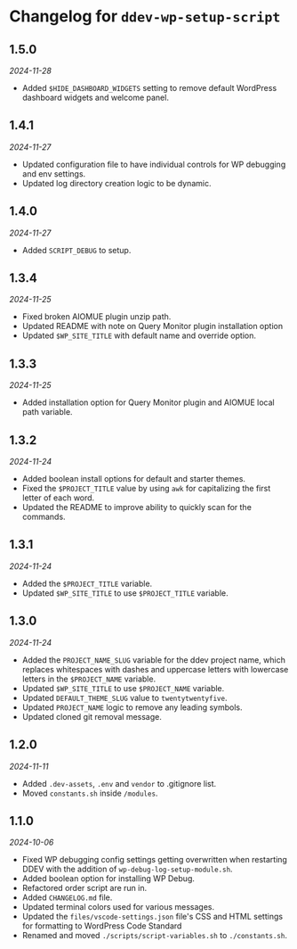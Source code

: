 # Changelog for `ddev-wp-setup-script`

## 1.5.0

_2024-11-28_

-   Added `$HIDE_DASHBOARD_WIDGETS` setting to remove default WordPress dashboard widgets and welcome panel.

## 1.4.1

_2024-11-27_

-   Updated configuration file to have individual controls for WP debugging and env settings.
-   Updated log directory creation logic to be dynamic.

## 1.4.0

_2024-11-27_

-   Added `SCRIPT_DEBUG` to setup.

## 1.3.4

_2024-11-25_

-   Fixed broken AIOMUE plugin unzip path.
-   Updated README with note on Query Monitor plugin installation option
-   Updated `$WP_SITE_TITLE` with default name and override option.

## 1.3.3

_2024-11-25_

-   Added installation option for Query Monitor plugin and AIOMUE local path variable.

## 1.3.2

_2024-11-24_

-   Added boolean install options for default and starter themes.
-   Fixed the `$PROJECT_TITLE` value by using `awk` for capitalizing the first letter of each word.
-   Updated the README to improve ability to quickly scan for the commands.

## 1.3.1

_2024-11-24_

-   Added the `$PROJECT_TITLE` variable.
-   Updated `$WP_SITE_TITLE` to use `$PROJECT_TITLE` variable.

## 1.3.0

_2024-11-24_

-   Added the `PROJECT_NAME_SLUG` variable for the ddev project name, which replaces whitespaces with dashes and uppercase letters with lowercase letters in the `$PROJECT_NAME` variable.
-   Updated `$WP_SITE_TITLE` to use `$PROJECT_NAME` variable.
-   Updated `DEFAULT_THEME_SLUG` value to `twentytwentyfive`.
-   Updated `PROJECT_NAME` logic to remove any leading symbols.
-   Updated cloned git removal message.

## 1.2.0

_2024-11-11_

-   Added `.dev-assets`, `.env` and `vendor` to .gitignore list.
-   Moved `constants.sh` inside `/modules`.

## 1.1.0

_2024-10-06_

-   Fixed WP debugging config settings getting overwritten when restarting DDEV with the addition of `wp-debug-log-setup-module.sh`.
-   Added boolean option for installing WP Debug.
-   Refactored order script are run in.
-   Added `CHANGELOG.md` file.
-   Updated terminal colors used for various messages.
-   Updated the `files/vscode-settings.json` file's CSS and HTML settings for formatting to WordPress Code Standard
-   Renamed and moved `./scripts/script-variables.sh` to `./constants.sh`.
